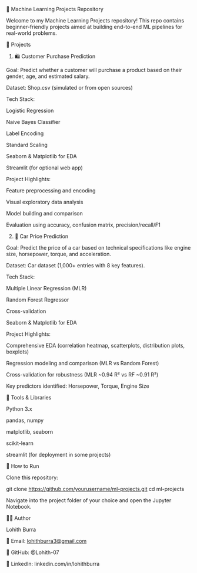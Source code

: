 🤖 Machine Learning Projects Repository

Welcome to my Machine Learning Projects repository! This repo contains beginner-friendly projects aimed at building end-to-end ML pipelines for real-world problems.

📁 Projects
1. 🛍️ Customer Purchase Prediction

Goal: Predict whether a customer will purchase a product based on their gender, age, and estimated salary.

Dataset: Shop.csv (simulated or from open sources)

Tech Stack:

Logistic Regression

Naive Bayes Classifier

Label Encoding

Standard Scaling

Seaborn & Matplotlib for EDA

Streamlit (for optional web app)

Project Highlights:

Feature preprocessing and encoding

Visual exploratory data analysis

Model building and comparison

Evaluation using accuracy, confusion matrix, precision/recall/F1

2. 🚗 Car Price Prediction

Goal: Predict the price of a car based on technical specifications like engine size, horsepower, torque, and acceleration.

Dataset: Car dataset (1,000+ entries with 8 key features).

Tech Stack:

Multiple Linear Regression (MLR)

Random Forest Regressor

Cross-validation

Seaborn & Matplotlib for EDA

Project Highlights:

Comprehensive EDA (correlation heatmap, scatterplots, distribution plots, boxplots)

Regression modeling and comparison (MLR vs Random Forest)

Cross-validation for robustness (MLR ~0.94 R² vs RF ~0.91 R²)

Key predictors identified: Horsepower, Torque, Engine Size

🧰 Tools & Libraries

Python 3.x

pandas, numpy

matplotlib, seaborn

scikit-learn

streamlit (for deployment in some projects)

🚀 How to Run

Clone this repository:

git clone https://github.com/yourusername/ml-projects.git
cd ml-projects


Navigate into the project folder of your choice and open the Jupyter Notebook.

👨‍💻 Author

Lohith Burra

📧 Email: lohithburra3@gmail.com

🐍 GitHub: @Lohith-07

💼 LinkedIn: linkedin.com/in/lohithburra
